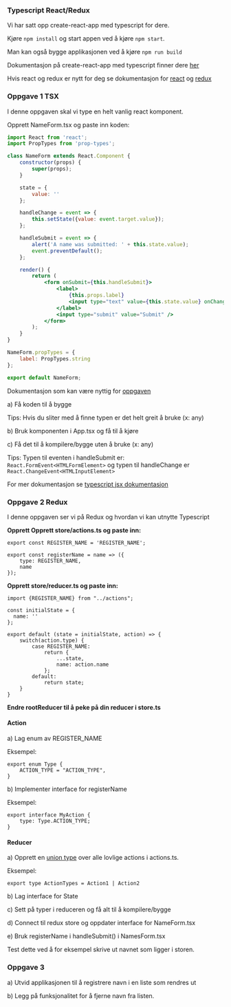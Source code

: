 ### Typescript React/Redux 

Vi har satt opp create-react-app med typescript for dere.

Kjøre `npm install` og start appen ved å kjøre `npm start`.

Man kan også bygge applikasjonen ved å kjøre `npm run build`

Dokumentasjon på create-react-app med typescript finner dere [her](https://github.com/Microsoft/TypeScript-React-Starter#typescript-react-starter)

Hvis react og redux er nytt for deg se dokumentasjon for [react](https://reactjs.org/docs/hello-world.html) og [redux](https://redux.js.org/)

### Oppgave 1 TSX

I denne oppgaven skal vi type en helt vanlig react komponent.

Opprett NameForm.tsx og paste inn koden:

```jsx harmony
import React from 'react';
import PropTypes from 'prop-types';

class NameForm extends React.Component {
    constructor(props) {
        super(props);
    }

    state = {
        value: ''
    };

    handleChange = event => {
        this.setState({value: event.target.value});
    };

    handleSubmit = event => {
        alert('A name was submitted: ' + this.state.value);
        event.preventDefault();
    };

    render() {
        return (
            <form onSubmit={this.handleSubmit}>
                <label>
                    {this.props.label}
                    <input type="text" value={this.state.value} onChange={this.handleChange} />
                </label>
                <input type="submit" value="Submit" />
            </form>
        );
    }
}

NameForm.propTypes = {
    label: PropTypes.string
};

export default NameForm;

```

Dokumentasjon som kan være nyttig for [oppgaven](https://www.typescriptlang.org/docs/handbook/react-&-webpack.html#write-some-code) 

a) Få koden til å bygge

Tips: Hvis du sliter med å finne typen er det helt greit å bruke (x: any) 

b) Bruk komponenten i App.tsx og få til å kjøre

c) Få det til å kompilere/bygge uten å bruke (x: any)

Tips: Typen til eventen i handleSubmit er: `React.FormEvent<HTMLFormElement>` og typen til handleChange er `React.ChangeEvent<HTMLInputElement>`

For mer dokumentasjon se [typescript jsx dokumentasjon](https://www.typescriptlang.org/docs/handbook/jsx.html)

### Oppgave 2 Redux

I denne oppgaven ser vi på Redux og hvordan vi kan utnytte Typescript

**Opprett Opprett store/actions.ts og paste inn:**

```
export const REGISTER_NAME = 'REGISTER_NAME';

export const registerName = name => ({
    type: REGISTER_NAME,
    name
});
```

**Opprett store/reducer.ts og paste inn:**

 ```
 import {REGISTER_NAME} from "../actions";
 
 const initialState = {
   name: ''
 };
 
 export default (state = initialState, action) => {
     switch(action.type) {
         case REGISTER_NAME:
             return {
                 ...state,
                 name: action.name
             };
         default:
             return state;
     }
 }
 ```
 
 **Endre rootReducer til å peke på din reducer i store.ts**
 
 #### Action
 a) Lag enum av REGISTER_NAME
 
 Eksempel:
 
 ```tsx
 export enum Type {
     ACTION_TYPE = "ACTION_TYPE",
 }
 ```
 
 b) Implementer interface for registerName
 
 Eksempel:
 
 ```tsx
 export interface MyAction {
     type: Type.ACTION_TYPE;
 }
 ```
 
 #### Reducer
 
 a)  Opprett en [union type](https://www.typescriptlang.org/docs/handbook/advanced-types.html#union-types) over alle lovlige actions i actions.ts.
  
  Eksempel:
  
  ```tsx
  export type ActionTypes = Action1 | Action2
 
  ```
 b) Lag interface for State 
 
 c) Sett på typer i reduceren og få alt til å kompilere/bygge
 
 d) Connect til redux store og oppdater interface for NameForm.tsx
 
 e) Bruk registerName i handleSubmit() i NamesForm.tsx
 
 Test dette ved å for eksempel skrive ut navnet som ligger i storen.
 
 ### Oppgave 3
 a) Utvid applikasjonen til å registrere navn i en liste som rendres ut
 
 b) Legg på funksjonalitet for å fjerne navn fra listen.
 
